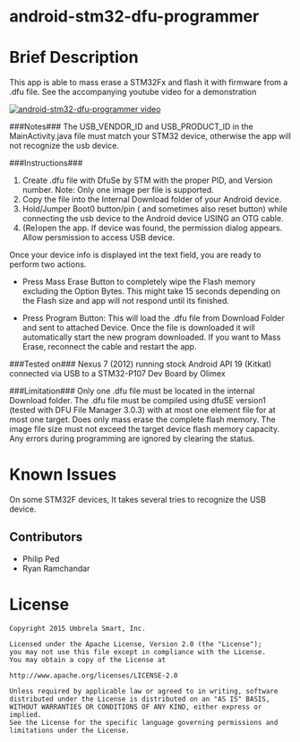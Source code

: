 # android-stm32-dfu-programmer #
Brief Description
=======
This app is able to mass erase a STM32Fx and
flash it with firmware from a .dfu file. See the accompanying youtube video for a demonstration

[![android-stm32-dfu-programmer video](http://img.youtube.com/vi/UibnT39Rz2E/0.jpg)](http://www.youtube.com/watch?v=UibnT39Rz2E)

###Notes###
The USB_VENDOR_ID and USB_PRODUCT_ID in the MainActivity.java 
file must match your STM32 device, 
otherwise the app will not recognize the usb device.

###Instructions###
1.	Create .dfu file with DfuSe by STM with the proper
	PID, and Version number.
	Note: Only one image per file is supported.
2.	Copy the file into the Internal Download folder 
	of your Android	device. 
3.	Hold/Jumper Boot0 button/pin ( and sometimes also reset button)
	while connecting the usb device to the Android device 
	USING an OTG cable.
4.	(Re)open the app. If device was found, the permission dialog 
	appears. Allow persmission to access USB device.

Once your device info is displayed int the text field,
you are ready to perform two actions.

*	Press Mass Erase Button to completely wipe the Flash
memory excluding the Option Bytes. This might take 15 seconds 
depending on the Flash size and app will not respond
until its finished.

*	Press Program Button: This will load the .dfu file from
Download Folder and sent to attached Device. Once the file
is downloaded it will automatically start the new program
downloaded. If you want to Mass Erase, reconnect the cable and
restart the app.
	


###Tested on###
Nexus 7 (2012) running stock Android API 19 (Kitkat) connected via USB to a STM32-P107 Dev Board by Olimex

###Limitation###
Only one .dfu file must be located in the internal 
Download folder.
The .dfu file must be compiled using dfuSE version1
(tested with DFU File Manager 3.0.3) with at most 
one element file for at most one target.
Does only mass erase the complete flash memory.
The image file size must not exceed the target device
flash memory capacity.
Any errors during programming are ignored by clearing the
status.

Known Issues
=======
On some STM32F devices, It takes several tries to recognize
the USB device.

Contributors
------
* Philip Ped
* Ryan Ramchandar

License
=======
	Copyright 2015 Umbrela Smart, Inc.

	Licensed under the Apache License, Version 2.0 (the "License");
	you may not use this file except in compliance with the License.
	You may obtain a copy of the License at

   	http://www.apache.org/licenses/LICENSE-2.0

	Unless required by applicable law or agreed to in writing, software
	distributed under the License is distributed on an "AS IS" BASIS,
	WITHOUT WARRANTIES OR CONDITIONS OF ANY KIND, either express or implied.
	See the License for the specific language governing permissions and
	limitations under the License.
